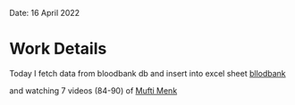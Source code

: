 
Date: 16 April 2022
# Work Details
Today I fetch data from bloodbank db and insert into excel sheet 
 [bllodbank](https://github.com/3s-Soft/bloodbank/tree/main/Nahid/Admin)

and watching 7 videos (84-90) of [Mufti Menk](https://www.youtube.com/playlist?list=PLwf5fG5lRom6RkoCMuCOuyHTFJOTzz_CC)
